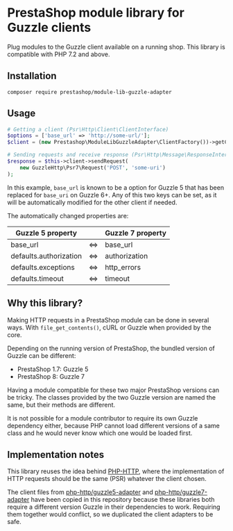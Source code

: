 # PrestaShop module library for Guzzle clients

Plug modules to the Guzzle client available on a running shop.
This library is compatible with PHP 7.2 and above.

## Installation

```
composer require prestashop/module-lib-guzzle-adapter
```

## Usage

```php
# Getting a client (Psr\Http\Client\ClientInterface)
$options = ['base_url' => 'http://some-url/'];
$client = (new Prestashop\ModuleLibGuzzleAdapter\ClientFactory())->getClient($options);

# Sending requests and receive response (Psr\Http\Message\ResponseInterface)
$response = $this->client->sendRequest(
    new GuzzleHttp\Psr7\Request('POST', 'some-uri')
);
```

In this example, `base_url` is known to be a option for Guzzle 5 that has been replaced for `base_uri` on Guzzle 6+. Any of this two keys can be set, as it will be automatically modified for the other client if needed.

The automatically changed properties are:

| Guzzle 5 property | | Guzzle 7 property |
| ------------- | -- | ------------- |
| base_url  | <=> | base_url  |
| defaults.authorization | <=> | authorization  |
| defaults.exceptions | <=> | http_errors  |
| defaults.timeout | <=> | timeout  |

## Why this library?

Making HTTP requests in a PrestaShop module can be done in several ways. With `file_get_contents()`, cURL or Guzzle when provided by the core.

Depending on the running version of PrestaShop, the bundled version of Guzzle can be different:
* PrestaShop 1.7: Guzzle 5
* PrestaShop 8: Guzzle 7

Having a module compatible for these two major PrestaShop versions can be tricky. The classes provided by the two Guzzle version are named the same, but their methods are different.

It is not possible for a module contributor to require its own Guzzle dependency either, because PHP cannot load different versions of a same class and he would never know which one would be loaded first.

## Implementation notes

This library reuses the idea behind [PHP-HTTP](https://docs.php-http.org), where the implementation of HTTP requests should be the same (PSR) whatever the client chosen.

The client files from [php-http/guzzle5-adapter](https://github.com/php-http/guzzle5-adapter) and [php-http/guzzle7-adapter](https://github.com/php-http/guzzle7-adapter) have been copied in this repository because these libraries both require a different version Guzzle in their dependencies to work. Requiring them together would conflict, so we duplicated the client adapters to be safe.
